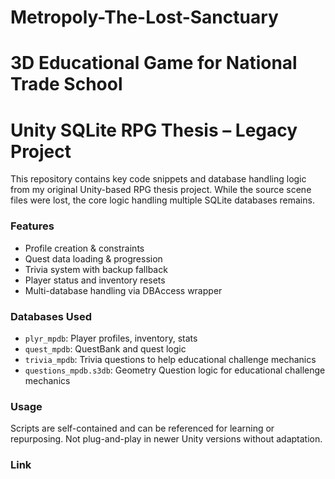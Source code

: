 # Metropoly-The-Lost-Sanctuary

# 3D Educational Game for National Trade School
# Unity SQLite RPG Thesis – Legacy Project

This repository contains key code snippets and database handling logic from my original Unity-based RPG thesis project. While the source scene files were lost, the core logic handling multiple SQLite databases remains.

### Features

- Profile creation & constraints
- Quest data loading & progression
- Trivia system with backup fallback
- Player status and inventory resets
- Multi-database handling via DBAccess wrapper

### Databases Used
- `plyr_mpdb`: Player profiles, inventory, stats
- `quest_mpdb`: QuestBank and quest logic
- `trivia_mpdb`: Trivia questions to help educational challenge mechanics
- `questions_mpdb.s3db`: Geometry Question logic for educational challenge mechanics

### Usage
Scripts are self-contained and can be referenced for learning or repurposing. Not plug-and-play in newer Unity versions without adaptation.


### Link
